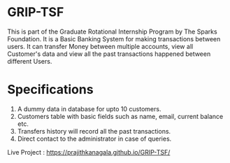 # GRIP-TSF
This is part of the Graduate Rotational Internship Program by The Sparks Foundation. 
It is a Basic Banking System for making transactions between users. It can transfer Money between multiple accounts, view all Customer's data and view all the past transactions happened between different Users.

# Specifications
1. A dummy data in database for upto 10 customers.
2. Customers table with basic fields such as name, email, current balance etc.
3. Transfers history will record all the past transactions.
4. Direct contact to the administrator in case of queries.

Live Project :  https://prajithkanagala.github.io/GRIP-TSF/
